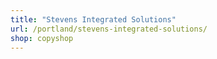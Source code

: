 ```yaml
---
title: "Stevens Integrated Solutions"
url: /portland/stevens-integrated-solutions/
shop: copyshop
---
```

